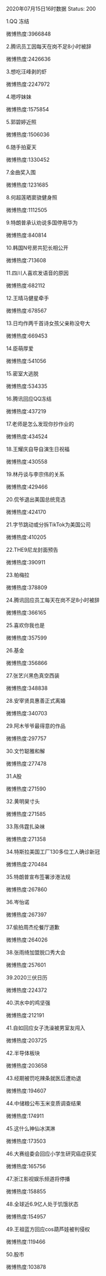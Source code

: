 2020年07月15日16时数据
Status: 200

1.QQ 冻结

微博热度:3966848

2.腾讯员工因每天在岗不足8小时被辞

微博热度:2426636

3.想吃汪峰剥的虾

微博热度:2247972

4.嗯哼妹妹

微博热度:1575854

5.郭碧婷近照

微博热度:1506036

6.随手拍夏天

微博热度:1330452

7.金曲奖入围

微博热度:1231685

8.何超莲晒窦骁健身照

微博热度:1112505

9.特朗普承认劝说多国停用华为

微博热度:840814

10.韩国N号房共犯长相公开

微博热度:713608

11.四川人喜欢发语音的原因

微博热度:682112

12.王晴马健星牵手

微博热度:678567

13.日均作两千首诗女孩父亲称没夸大

微博热度:669453

14.臣萌厚爱

微博热度:541056

15.密室大逃脱

微博热度:534335

16.腾讯回应QQ冻结

微博热度:437219

17.老师是怎么发现你抄作业的

微博热度:434524

18.王耀庆自导自演生日祝福

微博热度:430558

19.林丹谈与李宗伟的关系

微博热度:429466

20.侃爷退出美国总统竞选

微博热度:424170

21.字节跳动或分拆TikTok为美国公司

微博热度:410205

22.THE9尼龙封面预告

微博热度:390911

23.帕梅拉

微博热度:378809

24.腾讯回应员工每天在岗不足8小时被辞

微博热度:366165

25.喜欢你我也是

微博热度:357599

26.基金

微博热度:356866

27.张艺兴黑色真空西装

微博热度:348838

28.安宰贤具惠善正式离婚

微博热度:340703

29.阿木爷爷最得意的作品

微博热度:297757

30.文竹聪雅和解

微博热度:277478

31.A股

微博热度:271590

32.黄明昊寸头

微博热度:271585

33.陈伟霆扎染袜

微博热度:271358

34.特斯拉美国工厂130多位工人确诊新冠

微博热度:270484

35.特朗普宣布签署涉港法规

微博热度:267860

36.岑怡诺

微博热度:267397

37.偷拍周杰伦餐厅道歉

微博热度:264026

38.张雨绮加盟脱口秀大会

微博热度:257601

39.2020三伏日历

微博热度:224372

40.洪水中的鸡坚强

微博热度:212191

41.自如回应女子洗澡被男室友闯入

微博热度:203725

42.半导体板块

微博热度:203658

43.经期被罚吃辣条就医后遭劝退

微博热度:194607

44.中储粮公布玉米变质调查结果

微博热度:174911

45.这什么神仙冰淇淋

微博热度:173503

46.大赛组委会回应小学生研究癌症获奖

微博热度:165756

47.浙江影视娱乐频道将停播

微博热度:158855

48.全球近6.9亿人处于饥饿状态

微博热度:154957

49.王祖蓝方回应cos葫芦娃被判侵权

微博热度:119466

50.股市

微博热度:103878

